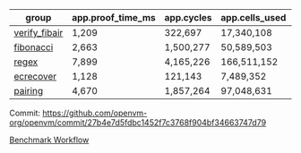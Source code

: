 | group | app.proof_time_ms | app.cycles | app.cells_used | leaf.proof_time_ms | leaf.cycles | leaf.cells_used |
| -- | -- | -- | -- | -- | -- | -- |
| [verify_fibair](https://github.com/openvm-org/openvm/blob/benchmark-results/benchmarks/verify_fibair-27b4e7d5fdbc1452f7c3768f904bf34663747d79.md) | 1,209 |  322,697 |  17,340,108 |- | - | - |
| [fibonacci](https://github.com/openvm-org/openvm/blob/benchmark-results/benchmarks/fibonacci-27b4e7d5fdbc1452f7c3768f904bf34663747d79.md) | 2,663 |  1,500,277 |  50,589,503 | 3,639 |  1,248,053 |  69,834,138 |
| [regex](https://github.com/openvm-org/openvm/blob/benchmark-results/benchmarks/regex-27b4e7d5fdbc1452f7c3768f904bf34663747d79.md) | 7,899 |  4,165,226 |  166,511,152 | 14,019 |  3,951,545 |  303,656,782 |
| [ecrecover](https://github.com/openvm-org/openvm/blob/benchmark-results/benchmarks/ecrecover-27b4e7d5fdbc1452f7c3768f904bf34663747d79.md) | 1,128 |  121,143 |  7,489,352 | 11,660 |  3,012,528 |  245,012,679 |
| [pairing](https://github.com/openvm-org/openvm/blob/benchmark-results/benchmarks/pairing-27b4e7d5fdbc1452f7c3768f904bf34663747d79.md) | 4,670 |  1,857,264 |  97,048,631 | 9,099 |  2,574,547 |  205,525,550 |


Commit: https://github.com/openvm-org/openvm/commit/27b4e7d5fdbc1452f7c3768f904bf34663747d79

[Benchmark Workflow](https://github.com/openvm-org/openvm/actions/runs/15476624871)
